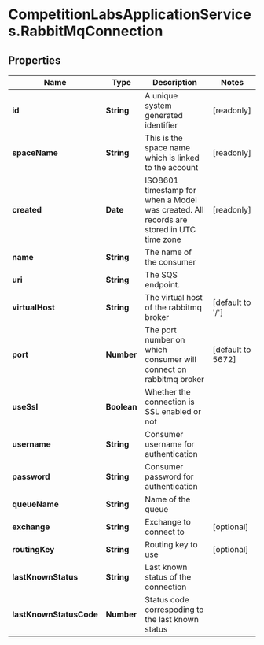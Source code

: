 # CompetitionLabsApplicationServices.RabbitMqConnection

## Properties

Name | Type | Description | Notes
------------ | ------------- | ------------- | -------------
**id** | **String** | A unique system generated identifier | [readonly] 
**spaceName** | **String** | This is the space name which is linked to the account | [readonly] 
**created** | **Date** | ISO8601 timestamp for when a Model was created. All records are stored in UTC time zone | [readonly] 
**name** | **String** | The name of the consumer | 
**uri** | **String** | The SQS endpoint. | 
**virtualHost** | **String** | The virtual host of the rabbitmq broker | [default to &#39;/&#39;]
**port** | **Number** | The port number on which consumer will connect on rabbitmq broker | [default to 5672]
**useSsl** | **Boolean** | Whether the connection is SSL enabled or not | 
**username** | **String** | Consumer username for authentication | 
**password** | **String** | Consumer password for authentication | 
**queueName** | **String** | Name of the queue | 
**exchange** | **String** | Exchange to connect to | [optional] 
**routingKey** | **String** | Routing key to use | [optional] 
**lastKnownStatus** | **String** | Last known status of the connection | 
**lastKnownStatusCode** | **Number** | Status code correspoding to the last known status | 


